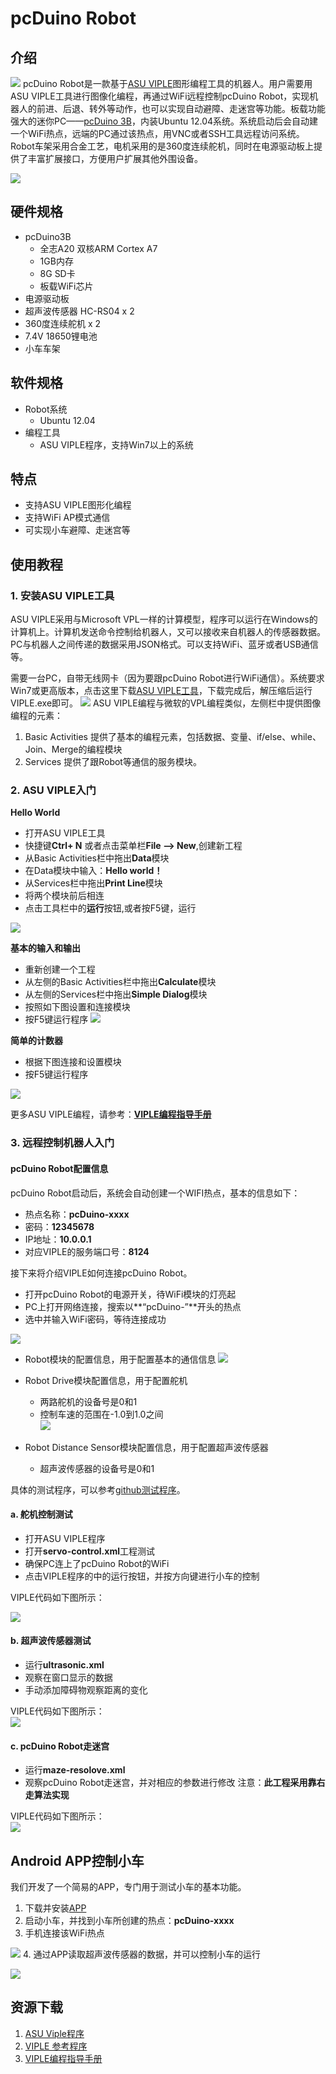 # pcDuino Robot

## 介绍  
![](picture/0.png)
pcDuino Robot是一款基于[ASU VIPLE](http://venus.eas.asu.edu/WSRepository/VIPLE/)图形编程工具的机器人。用户需要用ASU VIPLE工具进行图像化编程，再通过WiFi远程控制pcDuino Robot，实现机器人的前进、后退、转外等动作，也可以实现自动避障、走迷宫等功能。板载功能强大的迷你PC——[pcDuino 3B](http://www.linksprite.com/linksprite-pcduino3/)，内装Ubuntu 12.04系统。系统启动后会自动建一个WiFi热点，远端的PC通过该热点，用VNC或者SSH工具远程访问系统。Robot⻋架采用合金工艺，电机采用的是360度连续舵机，同时在电源驱动板上提供了丰富扩展接口，方便用户扩展其他外围设备。

![](picture/robot.jpg)

## 硬件规格
- pcDuino3B
	- 全志A20 双核ARM Cortex A7
	- 1GB内存
	- 8G SD卡
	- 板载WiFi芯片
- 电源驱动板  
- 超声波传感器 HC-RS04 x 2  
- 360度连续舵机 x 2  
- 7.4V 18650锂电池
- 小车车架 

## 软件规格
* Robot系统
	* Ubuntu 12.04
* 编程工具
	* ASU VIPLE程序，支持Win7以上的系统

## 特点
* 支持ASU VIPLE图形化编程
* 支持WiFi AP模式通信
* 可实现小车避障、走迷宫等

## 使用教程

### 1. 安装ASU VIPLE工具
ASU VIPLE采用与Microsoft VPL一样的计算模型，程序可以运行在Windows的计算机上。计算机发送命令控制给机器人，又可以接收来自机器人的传感器数据。PC与机器人之间传递的数据采用JSON格式。可以支持WiFi、蓝牙或者USB通信等。

需要一台PC，自带无线网卡（因为要跟pcDuino Robot进行WiFi通信）。系统要求Win7或更高版本，点击这里下载[ASU VIPLE工具](https://s3.amazonaws.com/linksprite/robot/viple/ASP-VIPLE-3.2.2.zip)，下载完成后，解压缩后运行VIPLE.exe即可。
![](picture/viple.png)
ASU VIPLE编程与微软的VPL编程类似，左侧栏中提供图像编程的元素：
1. Basic Activities
提供了基本的编程元素，包括数据、变量、if/else、while、Join、Merge的编程模块
2. Services
提供了跟Robot等通信的服务模块。

### 2. ASU VIPLE入门
**Hello World**
* 打开ASU VIPLE工具
* 快捷键**Ctrl+ N** 或者点击菜单栏**File --> New**,创建新工程
* 从Basic Activities栏中拖出**Data**模块
* 在Data模块中输入：**Hello world！**
* 从Services栏中拖出**Print Line**模块
* 将两个模块前后相连
* 点击工具栏中的**运行**按钮,或者按F5键，运行

![](picture/hello.png)

**基本的输入和输出**
* 重新创建一个工程
* 从左侧的Basic Activities栏中拖出**Calculate**模块
* 从左侧的Services栏中拖出**Simple Dialog**模块
* 按照如下图设置和连接模块
* 按F5键运行程序
![](picture/IO.png)

**简单的计数器**
* 根据下图连接和设置模块
* 按F5键运行程序

![](picture/counter.png)

更多ASU VIPLE编程，请参考：**[VIPLE编程指导手册](https://s3.amazonaws.com/linksprite/robot/viple/IntroductionVIPLE.pdf)**

### 3. 远程控制机器人入门

#### pcDuino Robot配置信息

pcDuino Robot启动后，系统会自动创建一个WIFI热点，基本的信息如下：
* 热点名称：**pcDuino-xxxx**
* 密码：**12345678**
* IP地址：**10.0.0.1**
* 对应VIPLE的服务端口号：**8124**

接下来将介绍VIPLE如何连接pcDuino Robot。

* 打开pcDuino Robot的电源开关，待WiFi模块的灯亮起
* PC上打开网络连接，搜索以**“pcDuino-”**开头的热点
* 选中并输入WiFi密码，等待连接成功

![](picture/ap.jpg)

* Robot模块的配置信息，用于配置基本的通信信息
![](picture/robot-set.png)


* Robot Drive模块配置信息，用于配置舵机
	* 两路舵机的设备号是0和1
	* 控制车速的范围在-1.0到1.0之间 	
![](picture/drive.png)

* Robot Distance Sensor模块配置信息，用于配置超声波传感器
	* 超声波传感器的设备号是0和1


具体的测试程序，可以参考[github测试程序](https://github.com/YaoQ/pcDuinoRobot)。

#### a. 舵机控制测试 
* 打开ASU VIPLE程序
* 打开**servo-control.xml**工程测试 
* 确保PC连上了pcDuino Robot的WiFi  
* 点击VIPLE程序的中的运行按钮，并按方向键进行小车的控制  

VIPLE代码如下图所示：  

![](picture/2.png)  

#### b. 超声波传感器测试
* 运行**ultrasonic.xml**
* 观察在窗口显示的数据
* 手动添加障碍物观察距离的变化  

VIPLE代码如下图所示：  
![](picture/3.png)   

#### c. pcDuino Robot走迷宫
* 运行**maze-resolove.xml**
* 观察pcDuino Robot走迷宫，并对相应的参数进行修改
注意：**此工程采用靠右走算法实现**

VIPLE代码如下图所示：  
![](picture/4.png) 

## Android APP控制小车

我们开发了一个简易的APP，专门用于测试小车的基本功能。

1. 下载并安装[APP](https://github.com/YaoQ/pcDuinoRobot/tree/master/APP)
2. 启动小车，并找到小车所创建的热点：**pcDuino-xxxx**
3. 手机连接该WiFi热点

![](./picture/app1.png)
4. 通过APP读取超声波传感器的数据，并可以控制小车的运行

![](./picture/app2.png)


## 资源下载
1. [ASU Viple程序](https://s3.amazonaws.com/linksprite/robot/viple/ASP-VIPLE-3.2.2.zip)
2. [VIPLE 参考程序](https://github.com/YaoQ/pcDuinoRobot)
3. [VIPLE编程指导手册](https://s3.amazonaws.com/linksprite/robot/viple/IntroductionVIPLE.pdf)
